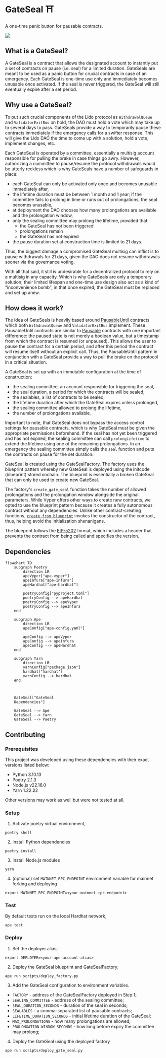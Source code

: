 # GateSeal ⛩️

A one-time panic button for pausable contracts.

![](/assets/monty-python.png)

## What is a GateSeal?

A GateSeal is a contract that allows the designated account to instantly put a set of contracts on pause (i.e. seal) for a limited duration. GateSeals are meant to be used as a panic button for crucial contracts in case of an emergency. Each GateSeal is one-time use only and immediately becomes unusable once activated. If the seal is never triggered, the GateSeal will still eventually expire after a set period.

## Why use a GateSeal?

To put such crucial components of the Lido protocol as `WithdrawalQueue` and `ValidatorExitBus` on hold, the DAO must hold a vote which may take up to several days to pass. GateSeals provide a way to temporarily pause these contracts immediately if the emergency calls for a swifter response. This will give the Lido DAO the time to come up with a solution, hold a vote, implement changes, etc.

Each GateSeal is operated by a committee, essentially a multisig account responsible for pulling the brake in case things go awry. However, authorizing a committee to pause/resume the protocol withdrawals would be utterly reckless which is why GateSeals have a number of safeguards in place:
- each GateSeal can only be activated only once and becomes unusable immediately after,
- the lifetime duration must be between 1 month and 1 year; if the committee fails to prolong in time or runs out of prolongations, the seal becomes unusable,
- at deployment the DAO chooses how many prolongations are available and the prolongation window,
- only the sealing committee may prolong the lifetime, provided that:
  - the GateSeal has not been triggered
  - prolongations remain
  - the GateSeal has not expired
- the pause duration set at construction time is limited to 21 days.

Thus, the biggest damage a compromised GateSeal multisig can inflict is to pause withdrawals for 21 days, given the DAO does not resume withdrawals sooner via the governance voting.

With all that said, it still is undesirable for a decentralized protocol to rely on a multisig in any capacity. Which is why GateSeals are only a temporary solution; their limited lifespan and one-time use design also act as a kind of "inconvenience bomb", in that once expired, the GateSeal must be replaced and set up anew.

## How does it work?

The idea of GateSeals is heavily based around [PausableUntil](/contracts/test_helpers/SealableMock.vy) contracts which both `WithdrawalQueue` and `ValidatorExitBus` implement. These PausableUntil contracts are similar to [Pausable](https://github.com/OpenZeppelin/openzeppelin-contracts/blob/release-v4.4/contracts/security/Pausable.sol) contracts with one important difference: the paused state is not merely a boolean value, but a timestamp from which the contract is resumed (or unpaused). This allows the user to pause the contract for a certain period, and after this period the contract will resume itself without an explicit call. Thus, the PausableUntil pattern in conjunction with a GateSeal provide a way to pull the brake on the protocol in a critical situation.

A GateSeal is set up with an immutable configuration at the time of construction:
- the sealing committee, an account responsible for triggering the seal,
- the seal duration, a period for which the contracts will be sealed,
- the sealables, a list of contracts to be sealed,
 - the lifetime duration after which the GateSeal expires unless prolonged,
 - the sealing committee allowed to prolong the lifetime,
- the number of prolongations available,

Important to note, that GateSeal does not bypass the access control settings for
 pausable contracts, which is why GateSeal must be given the appropriate permissions beforehand. If the seal has not yet been triggered and has not expired, the sealing committee can call `prolongLifetime` to extend the lifetime using one of the remaining prolongations. In an emergency the sealing committee simply calls the `seal` function and puts the contracts on pause for the set duration.

GateSeal is created using the GateSealFactory. The factory uses the blueprint pattern whereby new GateSeal is deployed using the initcode (blueprint) stored onchain. The blueprint is essentially a broken GateSeal that can only be used to create new GateSeal.

The factory's `create_gate_seal` function takes the number of allowed prolongations and the prolongation window alongside the original parameters.
While Vyper offers other ways to create new contracts, we opted to use the blueprint pattern because it creates a fully autonomous contract without any dependencies. Unlike other contract-creating functions, [`create_from_blueprint`](https://docs.vyperlang.org/en/stable/built-in-functions.html#chain-interaction) invokes the constructor of the contract, thus, helping avoid the initialization shenanigans.

The blueprint follows the [EIP-5202](https://eips.ethereum.org/EIPS/eip-5202) format, which includes a header that prevents the contract from being called and specifies the version. 

## Dependencies

```mermaid
flowchart TD
    subgraph Poetry
        direction LR
        apeVyper["ape-vyper"]
        apeInfura["ape-infura"]
        apeHardhat["ape-hardhat"]

        poetryConfig["pyproject.toml"]
        poetryConfig --> apeHardhat
        poetryConfig --> apeVyper
        poetryConfig --> apeInfura
    end

    subgraph Ape
        direction LR
        apeConfig["ape-config.yaml"]

        apeConfig --> apeVyper
        apeConfig --> apeInfura
        apeConfig --> apeHardhat
    end

    subgraph Yarn
        direction LR
        yarnConfig["package.json"]
        hardhat["hardhat"]
        yarnConfig --> hardhat
    end



    GateSeal["GateSeal
    Dependencies"]

    GateSeal --> Ape
    GateSeal --> Yarn
    GateSeal --> Poetry
```

## Contributing

### Prerequisites
This project was developed using these dependencies with their exact versions listed below:
- Python 3.10.13
- Poetry 2.1.3
- Node.js v22.16.0
- Yarn 1.22.22

Other versions may work as well but were not tested at all.

### Setup

1. Activate poetry virtual environment,
```shell
poetry shell
```

2. Install Python dependencies
```shell
poetry install
```

3. Install Node.js modules
```shell
yarn
```

4. (optional) set `MAINNET_RPC_ENDPOINT` environment variable for mainnet forking and deploying
```shell
export MAINNET_RPC_ENDPOINT=<your-mainnet-rpc-endpoint>
```

### Test

By default tests run on the local Hardhat network,
```shell
ape test
```

### Deploy

1. Set the deployer alias;
```shell
export DEPLOYER=<your-ape-account-alias>
```

2. Deploy the GateSeal blueprint and GateSealFactory;
```shell
ape run scripts/deploy_factory.py
```

3. Add the GateSeal configuration to environment variables.
- `FACTORY` - address of the GateSealFactory deployed in Step 1;
- `SEALING_COMMITTEE` - address of the sealing committee;
- `SEAL_DURATION_SECONDS` - duration of the seal in seconds;
 - `SEALABLES` - a comma-separated list of pausable contracts;
 - `LIFETIME_DURATION_SECONDS` - initial lifetime duration of the GateSeal;
 - `MAX_PROLONGATIONS` - how many prolongations are allowed;
- `PROLONGATION_WINDOW_SECONDS` - how long before expiry the committee may prolong;

4. Deploy the GateSeal using the deployed factory
```shell
ape run scripts/deploy_gate_seal.py
```
